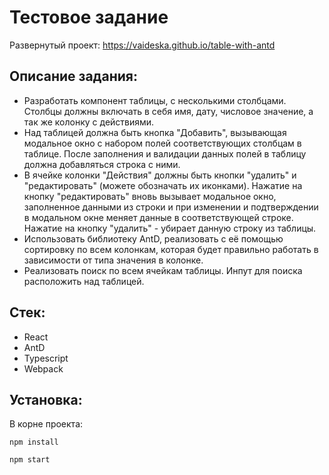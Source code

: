 # Тестовое задание

Развернутый проект: https://vaideska.github.io/table-with-antd

## Описание задания:

- Разработать компонент таблицы, с несколькими столбцами. Столбцы должны включать в себя имя, дату, числовое значение, а так же колонку с действиями.
- Над таблицей должна быть кнопка "Добавить", вызывающая модальное окно с набором полей соответствующих столбцам в таблице. После заполнения и валидации данных полей в таблицу должна добавляться строка с ними.
- В ячейке колонки "Действия" должны быть кнопки "удалить" и "редактировать" (можете обозначать их иконками). Нажатие на кнопку "редактировать" вновь вызывает модальное окно, заполненное данными из строки и при изменении и подтверждении в модальном окне меняет данные в соответствующей строке. Нажатие на кнопку "удалить" - убирает данную строку из таблицы.
- Использовать библиотеку AntD, реализовать с её помощью сортировку по всем колонкам, которая будет правильно работать в зависимости от типа значения в колонке.
- Реализовать поиск по всем ячейкам таблицы. Инпут для поиска расположить над таблицей.

## Стек:

- React
- AntD
- Typescript
- Webpack

## Установка:

В корне проекта:

`npm install`

`npm start`

